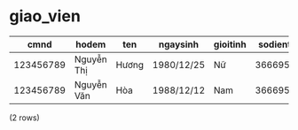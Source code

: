 giao_vien
=========

|   cmnd    |     hodem      |   ten   |  ngaysinh  | gioitinh | sodienthoai |     email      |    diachi    |   tinhtrang    | user_id |
|-----------|----------------|---------|------------|----------|-------------|----------------|--------------|----------------|---------|
| 123456789 | Nguyễn Thị | Hương | 1980/12/25 | Nữ     | 3666959560  | test@gmail.com | Hải Phòng | Hoạt động | 3       |
| 123456789 | Nguyễn Văn  | Hòa    | 1988/12/12 | Nam      | 3666959560  | test@gmail.com | Hải Phòng | Hoạt động | 8       |
(2 rows)

